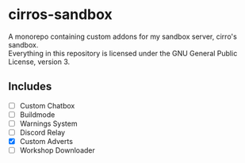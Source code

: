 # cirros-sandbox

A monorepo containing custom addons for my sandbox server, cirro's sandbox.  
Everything in this repository is licensed under the GNU General Public License, version 3.

## Includes

-   [ ] Custom Chatbox
-   [ ] Buildmode
-   [ ] Warnings System
-   [ ] Discord Relay
-   [x] Custom Adverts
-   [ ] Workshop Downloader
